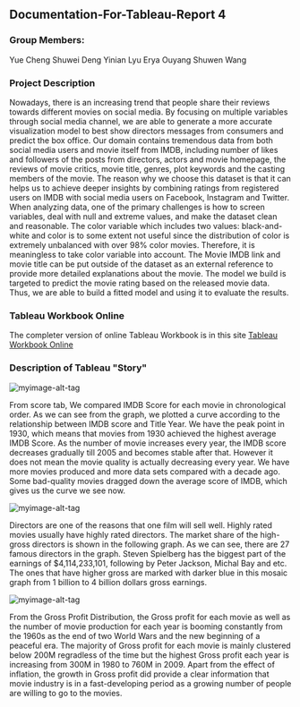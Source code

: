 ## Documentation-For-Tableau-Report 4

### Group Members:
Yue Cheng
Shuwei Deng
Yinian Lyu
Erya Ouyang
Shuwen Wang

### Project Description
Nowadays, there is an increasing trend that people share their reviews towards different movies on social media. By focusing on multiple variables through social media channel, we are able to generate a more accurate visualization model to best show directors messages from consumers and predict the box office. 
Our domain contains tremendous data from both social media users and movie itself from IMDB, including number of likes and 
followers of the posts from directors, actors and movie homepage, the reviews of movie critics, movie title, genres, plot 
keywords and the casting members of the movie. The reason why we choose this dataset is that it can helps us to achieve deeper 
insights by combining ratings from registered users on IMDB with social media users on Facebook, Instagram and Twitter. 
When analyzing data, one of the primary challenges is how to screen variables, deal with null and extreme values, 
and make the dataset clean and reasonable. The color variable which includes two values: black-and-white and color is to some 
extent not useful since the distribution of color is extremely unbalanced with over 98% color movies. Therefore, it is 
meaningless to take color variable into account. The Movie IMDB link and movie title can be put outside of the dataset as an 
external reference to provide more detailed explanations about the movie. The model we build is targeted to predict the movie 
rating based on the released movie data. Thus, we are able to build a fitted model and using it to evaluate the results.

### Tableau Workbook Online
The completer version of online Tableau Workbook is in this site [Tableau Workbook Online](https://public.tableau.com/profile/shuwen.wang#!/vizhome/MovieAnalysisforIMDB5000/MovieAnalysis)

### Description of Tableau "Story"
![myimage-alt-tag](https://user-images.githubusercontent.com/34119368/33503813-28859990-d6b3-11e7-8a93-c4db1c5aeb75.png)

From score tab, We compared IMDB Score for each movie in chronological order. As we can see from the graph, we plotted a curve according to the relationship between IMDB score and Title Year. We have the peak point in 1930, which means that movies from 1930 achieved the highest average IMDB Score. As the number of movie increases every year, the IMDB score decreases gradually till 2005 and becomes stable after that. However it does not mean the movie quality is actually decreasing every year. We have more movies produced and more data sets compared with a decade ago. Some bad-quality movies dragged down the average score of IMDB, which gives us the curve we see now.

![myimage-alt-tag](https://user-images.githubusercontent.com/34119368/33503837-40820ad8-d6b3-11e7-80b9-72ff987b931a.png)

Directors are one of the reasons that one film will sell well. Highly rated movies usually have highly rated directors. The market share of the high-gross directors is shown in the following graph. As we can see, there are 27 famous directors in the graph. Steven Spielberg has the biggest part of the earnings of $4,114,233,101, following by Peter Jackson, Michal Bay and etc. The ones that have higher gross are marked with darker blue in this mosaic graph from 1 billion to 4 billion dollars gross earnings.

![myimage-alt-tag](https://user-images.githubusercontent.com/34119368/33504313-f9bd6d66-d6b4-11e7-9f1f-5595a00f1cbf.png)

From the Gross Profit Distribution, the Gross profit for each movie as well as the number of movie production for each year is booming constantly from the 1960s as the end of two World Wars and the new beginning of a peaceful era. The majority of Gross profit for each movie is mainly clustered below 200M regradless of the time but the highest Gross profit each year is increasing from 300M in 1980 to 760M in 2009. Apart from the effect of inflation, the growth in Gross profit did provide a clear information that movie industry is in a fast-developing period as a growing number of people are willing to go to the movies.



